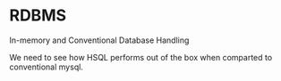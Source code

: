 RDBMS
=====

In-memory and Conventional Database Handling

We need to see how HSQL performs out of the box when comparted to conventional mysql.
